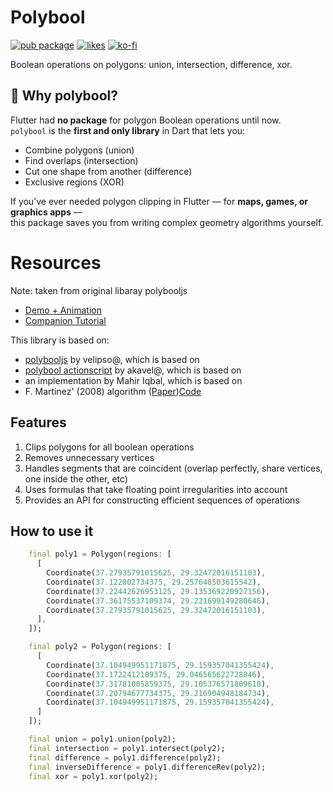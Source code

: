 # Polybool

[![pub package](https://img.shields.io/pub/v/polybool.svg)](https://pub.dev/packages/polybool)
[![likes](https://img.shields.io/pub/likes/polybool)](https://pub.dev/packages/polybool/score)
[![ko-fi](https://ko-fi.com/img/githubbutton_sm.svg)](https://ko-fi.com/mohammedx6)


Boolean operations on polygons: union, intersection, difference, xor.

## 🦄 Why polybool?

Flutter had **no package** for polygon Boolean operations until now.  
`polybool` is the **first and only library** in Dart that lets you:

- Combine polygons (union)
- Find overlaps (intersection)
- Cut one shape from another (difference)
- Exclusive regions (XOR)

If you’ve ever needed polygon clipping in Flutter — for **maps, games, or graphics apps** —  
this package saves you from writing complex geometry algorithms yourself.

# Resources
 Note: taken from original libaray polybooljs

* [Demo + Animation](https://unpkg.com/polybooljs@1.2.0/dist/demo.html)
* [Companion Tutorial](https://sean.cm/a/polygon-clipping-pt2)

This library is based on:
  * [polybooljs](https://github.com/velipso/polybooljs) by velipso@, which is based on
  * [polybool actionscript](https://github.com/akavel/martinez-src) by akavel@, which is based on
  * an implementation by Mahir Iqbal, which is based on
  * F. Martinez' (2008) algorithm ([Paper](http://www.cs.ucr.edu/~vbz/cs230papers/martinez_boolean.pdf))[Code](https://github.com/akavel/martinez-src)

## Features

1. Clips polygons for all boolean operations
2. Removes unnecessary vertices
3. Handles segments that are coincident (overlap perfectly, share vertices, one inside the other,
   etc)
4. Uses formulas that take floating point irregularities into account
5. Provides an API for constructing efficient sequences of operations

## How to use it

```dart
    final poly1 = Polygon(regions: [
      [
        Coordinate(37.27935791015625, 29.32472016151103),
        Coordinate(37.122802734375, 29.257648503615542),
        Coordinate(37.22442626953125, 29.135369220927156),
        Coordinate(37.36175537109374, 29.221699149280646),
        Coordinate(37.27935791015625, 29.32472016151103),
      ],
    ]);

    final poly2 = Polygon(regions: [
      [
        Coordinate(37.104949951171875, 29.159357041355424),
        Coordinate(37.1722412109375, 29.046565622728846),
        Coordinate(37.31781005859375, 29.105376571809618),
        Coordinate(37.20794677734375, 29.216904948184734),
        Coordinate(37.104949951171875, 29.159357041355424),
      ]
    ]);

    final union = poly1.union(poly2);
    final intersection = poly1.intersect(poly2);
    final difference = poly1.difference(poly2);
    final inverseDifference = poly1.differenceRev(poly2);
    final xor = poly1.xor(poly2);
